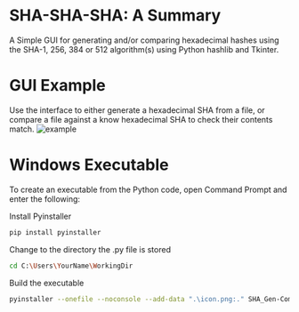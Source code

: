 # SHA-SHA-SHA: A Summary
A Simple GUI for generating and/or comparing hexadecimal hashes using the SHA-1, 256, 384 or 512 algorithm(s) using Python hashlib and Tkinter.

# GUI Example
Use the interface to either generate a hexadecimal SHA from a file, or compare a file against a know hexadecimal SHA to check their contents match.
![example](https://github.com/rockett90/SHA-SHA-SHA/assets/149118299/fd5575a7-995f-4eb7-bd5a-0046f5e19bd5)

# Windows Executable
To create an executable from the Python code, open Command Prompt and enter the following:

Install Pyinstaller
```bash
pip install pyinstaller
```

Change to the directory the .py file is stored
```bash
cd C:\Users\YourName\WorkingDir
```

Build the executable
```bash
pyinstaller --onefile --noconsole --add-data ".\icon.png:." SHA_Gen-Compare_GUI.py
```
